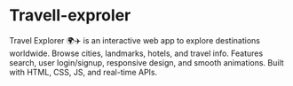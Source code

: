 # Travell-exproler
Travel Explorer 🌍✈️ is an interactive web app to explore destinations worldwide. Browse cities, landmarks, hotels, and travel info. Features search, user login/signup, responsive design, and smooth animations. Built with HTML, CSS, JS, and real-time APIs.
